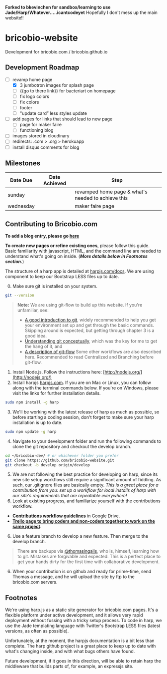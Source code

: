 **Forked to bkevinchen for sandbox/learning to use Jade/Harp/Whatever.....icantcodeyet**
Hopefully I don't mess up the main website!!

# bricobio-website

Development for bricobio.com / bricobio.github.io

## Development Roadmap

- [ ] revamp home page
  - [x] 3 jumbotron images for splash page
  - [ ] {{go to there link}} for bacteriart on homepage
  - [ ] fix logo colors
  - [ ] fix colors
  - [ ] footer
  - [ ] "update card” less styles update
- [ ] add pages for links that should lead to new page
  - [ ] page for maker faire
  - [ ] functioning blog
- [ ] images stored in cloudinary
- [ ] redirects: .com > .org > herokuapp
- [ ] install disqus comments for blog

## Milestones
Date Due | Date Achieved | Step
--- | --- | ---
sunday | | revamped home page & what's needed to achieve this
wednesday | | maker faire page

## Contributing to Bricobio.com

**To add a blog entry, please go [here](https://github.com/bricobio/bricobio-website/new/master/public/posts)**

**To create new pages or refine existing ones**, please follow this guide. Basic familiarity with javascript, HTML, and the command line are needed to understand what's going on inside. (***More details below in Footnotes section.***)

The structure of a harp app is detailed at [harpjs.com/docs](http://harpjs.com/docs). We are using component to keep our Bootstrap LESS files up to date.


0. Make sure git is installed on your system.

  ```bash
  git --version
  ```
  > **Note:** We are using git-flow to build up this website. If you're unfamiliar, see:
  >   - [A good introduction to git](git-scm.com/book), widely recommended to help you get your environment set up and get through the basic commands. Skipping around is expected, but getting through chapter 3 is a good idea.
  >   - [Understanding git conceptually](www.sbf5.com/~cduan/technical/git/), which was the key for me to get the hang of it, and
  >   - [A description of git-flow](https://www.atlassian.com/git/workflows) Some other workflows are also described here. Recommended to read Centralized and Branching before git-flow.

1. Install Node.js. Follow the instructions here: [http://nodejs.org/](http://nodejs.org/)
2. Install harpjs [harpjs.com](http://harpjs.com/docs/environment/install). If you are on Mac or Linux, you can follow along with the terminal commands below. If you're on Windows, please visit the links for further installation details.

  ```bash
  sudo npm install -g harp
  ```
3. We'll be working with the latest release of harp as much as possible, so before starting a coding session, don't forget to make sure your harp installation is up to date.

  ```bash
  sudo npm update -g harp
  ```

4. Navigate to your development folder and run the following commands to clone the git repository and checkout the develop branch.

  ```bash
  cd ~/bricobio-dev/ # or whichever folder you prefer
  git clone https://github.com/bricobio-website.git
  git checkout -b develop origin/develop
  ```

5. We are not following the best practice for developing on harp, since its new site setup workflows still require a significant amount of fiddling. As such, our .gitignore files are basically empty. *This is a great place for a contribution from you: set up a workflow for local installs of harp with our site's requirements that are repeatable everywhere!*
5. Look at existing progress, and familiarize yourself with the contributions workflow.
  - **[Contributions workflow guidelines](https://docs.google.com/document/d/1REjL3IRt9BcbnEVfj-5WO0Z7E_AME8RYaz_7b-s3f5s/edit?usp=sharing)** in Google Drive.
  - **[Trello page to bring coders and non-coders together to work on the same project](https://trello.com/b/PV2IKZoA/website).**

6. Use a feature branch to develop a new feature. Then merge to the develop branch.

  > There are backups via [@thomasingalls](https://github.com/thomasingalls), who is, himself, learning how to git. Mistakes are forgivable and expected. This is a perfect place to get your hands dirty for the first time with collaborative development.

6. When your contribution is on github and ready for prime-time, send Thomas a message, and he will upload the site by ftp to the bricobio.com servers.

## Footnotes
We're using harp.js as a static site generator for bricobio.com pages. It's a flexible platform under active development, and it allows very rapid deployment without fussing with a tricky setup process. To code in harp, we use the Jade templating language with Twitter's Bootstrap LESS files (latest versions, as often as possible).

Unfortunately, at the moment, the harpjs documentation is a bit less than complete. The harp github project is a great place to keep up to date with what's changing inside, and with what bugs others have found.

Future development, if it goes in this direction, will be able to retain harp the middleware that builds parts of, for example, an expressjs site.
